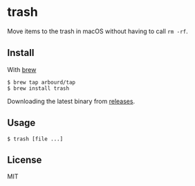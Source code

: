 # trash

Move items to the trash in macOS without having to call `rm -rf`.

## Install

With [brew](https://brew.sh/)

```console
$ brew tap arbourd/tap
$ brew install trash
```

Downloading the latest binary from [releases](https://github.com/arbourd/trash/releases).

## Usage

```console
$ trash [file ...]
```

## License

MIT
